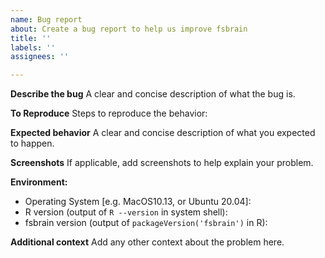 ```yaml
---
name: Bug report
about: Create a bug report to help us improve fsbrain
title: ''
labels: ''
assignees: ''

---
```


**Describe the bug**
A clear and concise description of what the bug is.

**To Reproduce**
Steps to reproduce the behavior:


**Expected behavior**
A clear and concise description of what you expected to happen.

**Screenshots**
If applicable, add screenshots to help explain your problem.

**Environment:**
 - Operating System [e.g. MacOS10.13, or Ubuntu 20.04]:
 - R version (output of `R --version` in system shell):
 - fsbrain version (output of `packageVersion('fsbrain')` in R):

**Additional context**
Add any other context about the problem here.
